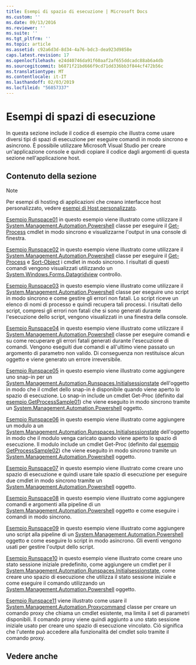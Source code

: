 ```yaml
---
title: Esempi di spazio di esecuzione | Microsoft Docs
ms.custom: ''
ms.date: 09/13/2016
ms.reviewer: ''
ms.suite: ''
ms.tgt_pltfrm: ''
ms.topic: article
ms.assetid: c92a6d3d-8d34-4a76-bdc3-dea923d9858e
caps.latest.revision: 17
ms.openlocfilehash: e24d40746da91f60aaf2af655ddcadc88ab6a4db
ms.sourcegitcommit: b6871f21bd666f9cd71dd336bb3f844cf472b56c
ms.translationtype: MT
ms.contentlocale: it-IT
ms.lasthandoff: 02/03/2019
ms.locfileid: "56857337"
---
```

# <a name="runspace-samples"></a>Esempi di spazi di esecuzione

In questa sezione include il codice di esempio che illustra come usare diversi tipi di spazi di esecuzione per eseguire comandi in modo sincrono e asincrono. È possibile utilizzare Microsoft Visual Studio per creare un'applicazione console e quindi copiare il codice dagli argomenti di questa sezione nell'applicazione host.

## <a name="in-this-section"></a>Contenuto della sezione

> [!NOTE]
> Per esempi di hosting di applicazioni che creano interfacce host personalizzato, vedere [esempi di Host personalizzato](./custom-host-samples.md).

 [Esempio Runspace01](./runspace01-sample.md) in questo esempio viene illustrato come utilizzare il [System.Management.Automation.Powershell](/dotnet/api/system.management.automation.powershell) classe per eseguire il [Get-Process](/powershell/module/Microsoft.PowerShell.Management/Get-Process) cmdlet in modo sincrono e visualizzarne l'output in una console di finestra.

 [Esempio Runspace02](./runspace02-sample.md) in questo esempio viene illustrato come utilizzare il [System.Management.Automation.Powershell](/dotnet/api/system.management.automation.powershell) classe per eseguire il [Get-Process](/powershell/module/Microsoft.PowerShell.Management/Get-Process) e [Sort-Object](/powershell/module/Microsoft.PowerShell.Utility/Sort-Object) i cmdlet in modo sincrono. I risultati di questi comandi vengono visualizzati utilizzando un [System.Windows.Forms.Datagridview](/dotnet/api/System.Windows.Forms.DataGridView) controllo.

 [Esempio Runspace03](./runspace03-sample.md) in questo esempio viene illustrato come utilizzare il [System.Management.Automation.Powershell](/dotnet/api/system.management.automation.powershell) classe per eseguire uno script in modo sincrono e come gestire gli errori non fatali. Lo script riceve un elenco di nomi di processo e quindi recupera tali processi. I risultati dello script, compresi gli errori non fatali che si sono generati durante l'esecuzione dello script, vengono visualizzati in una finestra della console.

 [Esempio Runspace04](./runspace04-sample.md) in questo esempio viene illustrato come utilizzare il [System.Management.Automation.Powershell](/dotnet/api/system.management.automation.powershell) classe per eseguire comandi e su come recuperare gli errori fatali generati durante l'esecuzione di comandi. Vengono eseguiti due comandi e all'ultimo viene passato un argomento di parametro non valido. Di conseguenza non restituisce alcun oggetto e viene generato un errore irreversibile.

 [Esempio Runspace05](./runspace05-sample.md) in questo esempio viene illustrato come aggiungere uno snap-in per un [System.Management.Automation.Runspaces.Initialsessionstate](/dotnet/api/System.Management.Automation.Runspaces.InitialSessionState) dell'oggetto in modo che il cmdlet dello snap-in è disponibile quando viene aperto lo spazio di esecuzione. Lo snap-in include un cmdlet Get-Proc (definito dal [esempio GetProcessSample01](../cmdlet/getprocesssample01-sample.md)) che viene eseguito in modo sincrono tramite un [System.Management.Automation.Powershell](/dotnet/api/system.management.automation.powershell) oggetto.

 [Esempio Runspace06](./runspace06-sample.md) in questo esempio viene illustrato come aggiungere un modulo a un [System.Management.Automation.Runspaces.Initialsessionstate](/dotnet/api/System.Management.Automation.Runspaces.InitialSessionState) dell'oggetto in modo che il modulo venga caricato quando viene aperto lo spazio di esecuzione. Il modulo include un cmdlet Get-Proc (definito dal [esempio GetProcessSample02](../cmdlet/getprocesssample02-sample.md)) che viene eseguito in modo sincrono tramite un [System.Management.Automation.Powershell](/dotnet/api/system.management.automation.powershell) oggetto.

 [Esempio Runspace07](./runspace07-sample.md) in questo esempio viene illustrato come creare uno spazio di esecuzione e quindi usare tale spazio di esecuzione per eseguire due cmdlet in modo sincrono tramite un [System.Management.Automation.Powershell](/dotnet/api/system.management.automation.powershell) oggetto.

 [Esempio Runspace08](./runspace08-sample.md) in questo esempio viene illustrato come aggiungere comandi e argomenti alla pipeline di un [System.Management.Automation.Powershell](/dotnet/api/system.management.automation.powershell) oggetto e come eseguire i comandi in modo sincrono.

 [Esempio Runspace09](./runspace09-sample.md) in questo esempio viene illustrato come aggiungere uno script alla pipeline di un [System.Management.Automation.Powershell](/dotnet/api/system.management.automation.powershell) oggetto e come eseguire lo script in modo asincrono. Gli eventi vengono usati per gestire l'output dello script.

 [Esempio Runspace10](./runspace10-sample.md) in questo esempio viene illustrato come creare uno stato sessione iniziale predefinito, come aggiungere un cmdlet per il [System.Management.Automation.Runspaces.Initialsessionstate](/dotnet/api/System.Management.Automation.Runspaces.InitialSessionState), come creare uno spazio di esecuzione che utilizza il stato sessione iniziale e come eseguire il comando utilizzando un [System.Management.Automation.Powershell](/dotnet/api/system.management.automation.powershell) oggetto.

 [Esempio Runspace11](./runspace11-sample.md) viene illustrato come usare il [System.Management.Automation.Proxycommand](/dotnet/api/System.Management.Automation.ProxyCommand) classe per creare un comando proxy che chiama un cmdlet esistente, ma limita il set di parametri disponibili. Il comando proxy viene quindi aggiunto a uno stato sessione iniziale usato per creare uno spazio di esecuzione vincolato. Ciò significa che l'utente può accedere alla funzionalità del cmdlet solo tramite il comando proxy.

## <a name="see-also"></a>Vedere anche
